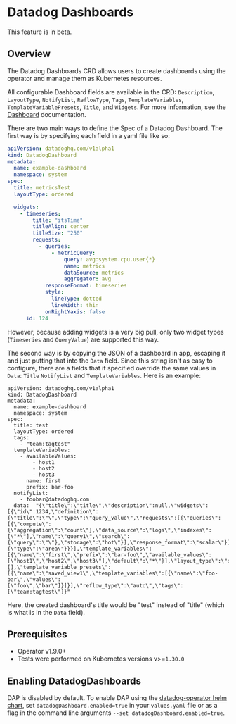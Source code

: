 # Datadog Dashboards
This feature is in beta.

## Overview
The Datadog Dashboards CRD allows users to create dashboards using the operator and manage them as Kubernetes resources. 

All configurable Dashboard fields are available in the CRD: `Description`, `LayoutType`, `NotifyList`, `ReflowType`, `Tags`, `TemplateVariables`, `TemplateVariablePresets`, `Title`, and `Widgets`. For more information, see the [Dashboard](https://docs.datadoghq.com/dashboards/) documentation.

There are two main ways to define the Spec of a Datadog Dashboard. The first way is by specifying each field in a yaml file like so:
```yaml
apiVersion: datadoghq.com/v1alpha1
kind: DatadogDashboard
metadata:
  name: example-dashboard
  namespace: system 
spec:
  title: metricsTest
  layoutType: ordered

  widgets:
    - timeseries:
        title: "itsTime"
        titleAlign: center
        titleSize: "250"
        requests: 
          - queries:
              - metricQuery: 
                  query: avg:system.cpu.user{*}
                  name: metrics
                  dataSource: metrics
                  aggregator: avg
            responseFormat: timeseries
            style:
              lineType: dotted
              lineWidth: thin
            onRightYaxis: false
      id: 124
```
However, because adding widgets is a very big pull, only two widget types (`Timeseries` and `QueryValue`) are supported this way.

The second way is by copying the JSON of a dashboard in app, escaping it and just putting that into the `Data` field. Since this string isn't as easy to configure, there
are a fields that if specified override the same values in `Data`: `Title` `NotifyList` and `TemplateVariables`. Here is an example:
```
apiVersion: datadoghq.com/v1alpha1
kind: DatadogDashboard
metadata:
  name: example-dashboard
  namespace: system
spec:
  title: test
  layoutType: ordered
  tags:
    - "team:tagtest"
  templateVariables:
    - availableValues: 
        - host1
        - host2
        - host3
      name: first
      prefix: bar-foo
  notifyList:
    - foobar@datadoghq.com
  data:  "{\"title\":\"title\",\"description\":null,\"widgets\":[{\"id\":1234,\"definition\":{\"title\":\"\",\"type\":\"query_value\",\"requests\":[{\"queries\":[{\"compute\":{\"aggregation\":\"count\"},\"data_source\":\"logs\",\"indexes\":[\"*\"],\"name\":\"query1\",\"search\":{\"query\":\"\"},\"storage\":\"hot\"}],\"response_format\":\"scalar\"}],\"autoscale\":true,\"precision\":2,\"timeseries_background\":{\"type\":\"area\"}}}],\"template_variables\":[{\"name\":\"first\",\"prefix\":\"bar-foo\",\"available_values\":[\"host1\",\"host2\",\"host3\"],\"default\":\"*\"}],\"layout_type\":\"ordered\",\"notify_list\":[],\"template_variable_presets\":[{\"name\":\"saved_view1\",\"template_variables\":[{\"name\":\"foo-bar\",\"values\":[\"foo\",\"bar\"]}]}],\"reflow_type\":\"auto\",\"tags\":[\"team:tagtest\"]}"
```
Here, the created dashboard's title would be "test" instead of "title" (which is what is in the `Data` field).


## Prerequisites
* Operator v1.9.0+
* Tests were performed on Kubernetes versions v>=`1.30.0`

## Enabling DatadogDashboards

DAP is disabled by default. To enable DAP using the [datadog-operator helm chart](https://github.com/DataDog/helm-charts/tree/main/charts/datadog-operator), set `datadogDashboard.enabled=true` in your `values.yaml` file or as a flag in the command line arguments `--set datadogDashboard.enabled=true`.








